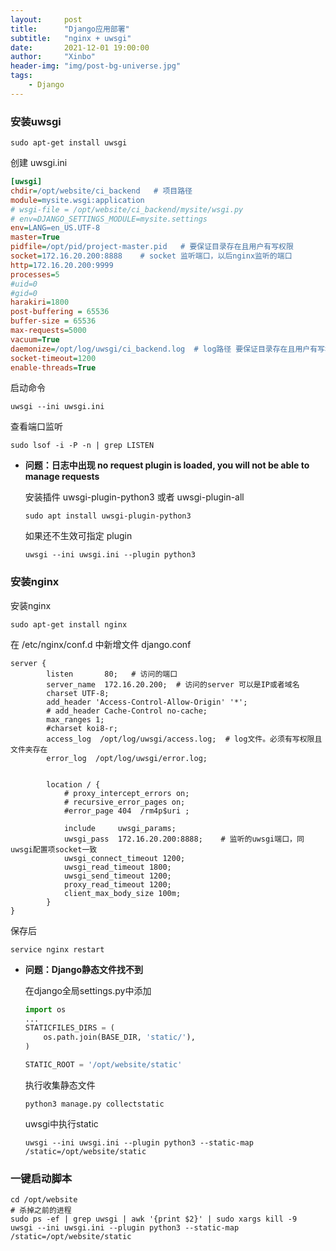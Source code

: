 ```yaml
---
layout:     post
title:      "Django应用部署"
subtitle:   "nginx + uwsgi"
date:       2021-12-01 19:00:00
author:     "Xinbo"
header-img: "img/post-bg-universe.jpg"
tags:
    - Django
---
```


### 安装uwsgi

```shell
sudo apt-get install uwsgi
```

创建 uwsgi.ini

```ini
[uwsgi]
chdir=/opt/website/ci_backend   # 项目路径
module=mysite.wsgi:application
# wsgi-file = /opt/website/ci_backend/mysite/wsgi.py
# env=DJANGO_SETTINGS_MODULE=mysite.settings
env=LANG=en_US.UTF-8
master=True
pidfile=/opt/pid/project-master.pid   # 要保证目录存在且用户有写权限
socket=172.16.20.200:8888    # socket 监听端口，以后nginx监听的端口
http=172.16.20.200:9999
processes=5
#uid=0
#gid=0
harakiri=1800
post-buffering = 65536
buffer-size = 65536
max-requests=5000
vacuum=True
daemonize=/opt/log/uwsgi/ci_backend.log  # log路径 要保证目录存在且用户有写权限
socket-timeout=1200
enable-threads=True
```

启动命令

``` shell
uwsgi --ini uwsgi.ini
```

查看端口监听

```shell
sudo lsof -i -P -n | grep LISTEN
```

* **问题：日志中出现 no request plugin is loaded, you will not be able to manage requests**

  安装插件 uwsgi-plugin-python3 或者 uwsgi-plugin-all

  ```shell
  sudo apt install uwsgi-plugin-python3
  ```

  如果还不生效可指定 plugin

  ```shell
  uwsgi --ini uwsgi.ini --plugin python3
  ```

### 安装nginx

安装nginx

```shell
sudo apt-get install nginx
```

在 /etc/nginx/conf.d 中新增文件 django.conf

```
server {
        listen       80;   # 访问的端口
        server_name  172.16.20.200;  # 访问的server 可以是IP或者域名
        charset UTF-8;
        add_header 'Access-Control-Allow-Origin' '*';
        # add_header Cache-Control no-cache;
        max_ranges 1;
        #charset koi8-r;
        access_log  /opt/log/uwsgi/access.log;  # log文件。必须有写权限且文件夹存在
        error_log  /opt/log/uwsgi/error.log;


        location / {
            # proxy_intercept_errors on;
            # recursive_error_pages on;
            #error_page 404  /rm4p$uri ;

            include     uwsgi_params;
            uwsgi_pass  172.16.20.200:8888;    # 监听的uwsgi端口，同uwsgi配置项socket一致
            uwsgi_connect_timeout 1200;
            uwsgi_read_timeout 1800;
            uwsgi_send_timeout 1200;
            proxy_read_timeout 1200;
            client_max_body_size 100m;
        }
}
```

保存后

```shell
service nginx restart
```

* **问题：Django静态文件找不到**

  在django全局settings.py中添加

  ```python
  import os
  ...
  STATICFILES_DIRS = (
      os.path.join(BASE_DIR, 'static/'),
  )
  
  STATIC_ROOT = '/opt/website/static'
  ```

  执行收集静态文件

  ```shell
  python3 manage.py collectstatic
  ```

  uwsgi中执行static

  ```shell
  uwsgi --ini uwsgi.ini --plugin python3 --static-map /static=/opt/website/static
  ```

### 一键启动脚本

```shell
cd /opt/website
# 杀掉之前的进程
sudo ps -ef | grep uwsgi | awk '{print $2}' | sudo xargs kill -9
uwsgi --ini uwsgi.ini --plugin python3 --static-map /static=/opt/website/static
```



